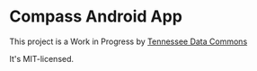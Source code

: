 Compass Android App
===================

This project is a Work in Progress by [Tennessee Data Commons](http://tndata.org)

It's MIT-licensed.
